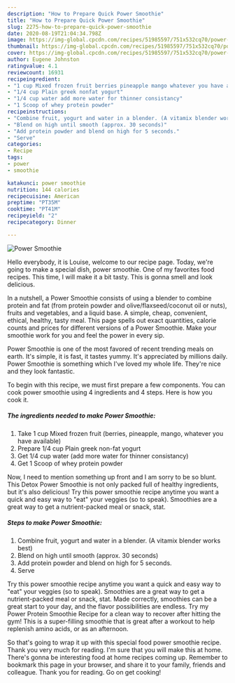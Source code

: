```yaml
---
description: "How to Prepare Quick Power Smoothie"
title: "How to Prepare Quick Power Smoothie"
slug: 2275-how-to-prepare-quick-power-smoothie
date: 2020-08-19T21:04:34.798Z
image: https://img-global.cpcdn.com/recipes/51985597/751x532cq70/power-smoothie-recipe-main-photo.jpg
thumbnail: https://img-global.cpcdn.com/recipes/51985597/751x532cq70/power-smoothie-recipe-main-photo.jpg
cover: https://img-global.cpcdn.com/recipes/51985597/751x532cq70/power-smoothie-recipe-main-photo.jpg
author: Eugene Johnston
ratingvalue: 4.1
reviewcount: 16931
recipeingredient:
- "1 cup Mixed frozen fruit berries pineapple mango whatever you have available"
- "1/4 cup Plain greek nonfat yogurt"
- "1/4 cup water add more water for thinner consistancy"
- "1 Scoop of whey protein powder"
recipeinstructions:
- "Combine fruit, yogurt and water in a blender. (A vitamix blender works best)"
- "Blend on high until smooth (approx. 30 seconds)"
- "Add protein powder and blend on high for 5 seconds."
- "Serve"
categories:
- Recipe
tags:
- power
- smoothie

katakunci: power smoothie 
nutrition: 144 calories
recipecuisine: American
preptime: "PT35M"
cooktime: "PT41M"
recipeyield: "2"
recipecategory: Dinner

---
```



![Power Smoothie](https://img-global.cpcdn.com/recipes/51985597/751x532cq70/power-smoothie-recipe-main-photo.jpg)

Hello everybody, it is Louise, welcome to our recipe page. Today, we're going to make a special dish, power smoothie. One of my favorites food recipes. This time, I will make it a bit tasty. This is gonna smell and look delicious.

In a nutshell, a Power Smoothie consists of using a blender to combine protein and fat (from protein powder and olive/flaxseed/coconut oil or nuts), fruits and vegetables, and a liquid base. A simple, cheap, convenient, ethical, healthy, tasty meal. This page spells out exact quantities, calorie counts and prices for different versions of a Power Smoothie. Make your smoothie work for you and feel the power in every sip.

Power Smoothie is one of the most favored of recent trending meals on earth. It's simple, it is fast, it tastes yummy. It's appreciated by millions daily. Power Smoothie is something which I've loved my whole life. They're nice and they look fantastic.


To begin with this recipe, we must first prepare a few components. You can cook power smoothie using 4 ingredients and 4 steps. Here is how you cook it.

<!--inarticleads1-->

##### The ingredients needed to make Power Smoothie:

1. Take 1 cup Mixed frozen fruit (berries, pineapple, mango, whatever you have available)
1. Prepare 1/4 cup Plain greek non-fat yogurt
1. Get 1/4 cup water (add more water for thinner consistancy)
1. Get 1 Scoop of whey protein powder


Now, I need to mention something up front and I am sorry to be so blunt. This Detox Power Smoothie is not only packed full of healthy ingredients, but it&#39;s also delicious! Try this power smoothie recipe anytime you want a quick and easy way to &#34;eat&#34; your veggies (so to speak). Smoothies are a great way to get a nutrient-packed meal or snack, stat. 

<!--inarticleads2-->

##### Steps to make Power Smoothie:

1. Combine fruit, yogurt and water in a blender. (A vitamix blender works best)
1. Blend on high until smooth (approx. 30 seconds)
1. Add protein powder and blend on high for 5 seconds.
1. Serve


Try this power smoothie recipe anytime you want a quick and easy way to &#34;eat&#34; your veggies (so to speak). Smoothies are a great way to get a nutrient-packed meal or snack, stat. Made correctly, smoothies can be a great start to your day, and the flavor possibilities are endless. Try my Power Protein Smoothie Recipe for a clean way to recover after hitting the gym! This is a super-filling smoothie that is great after a workout to help replenish amino acids, or as an afternoon. 

So that's going to wrap it up with this special food power smoothie recipe. Thank you very much for reading. I'm sure that you will make this at home. There's gonna be interesting food at home recipes coming up. Remember to bookmark this page in your browser, and share it to your family, friends and colleague. Thank you for reading. Go on get cooking!
